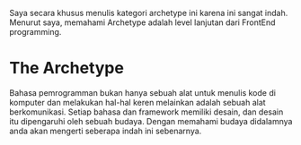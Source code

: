 Saya secara khusus menulis kategori archetype ini karena ini sangat indah.
Menurut saya, memahami Archetype adalah level lanjutan dari FrontEnd programming.

# The Archetype
Bahasa pemrogramman bukan hanya sebuah alat untuk menulis kode di komputer dan melakukan hal-hal keren melainkan adalah sebuah alat berkomunikasi.
Setiap bahasa dan framework memiliki desain, dan desain itu dipengaruhi oleh sebuah budaya. Dengan memahami budaya didalamnya anda akan mengerti seberapa indah ini sebenarnya.
